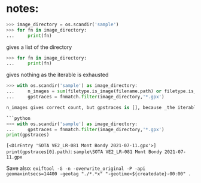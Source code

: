 # notes:




```python
>>> image_directory = os.scandir('sample')
>>> for fn in image_directory:
...     print(fn)
```
gives a list of the directory
```python
>>> for fn in image_directory:
...     print(fn)
```
gives nothing as the iterable is exhausted

```python
>>> with os.scandir('sample') as image_directory:
...     n_images = sum(filetype.is_image(filename.path) or filetype.is_video(filename.path) for filename in image_directory)
...     gpstraces = fnmatch.filter(image_directory,'*.gpx')

n_images gives correct count, but gpstraces is [], because _the iterable is exhausted_

```python
>>> with os.scandir('sample') as image_directory:
...     gpstraces = fnmatch.filter(image_directory,'*.gpx')
print(gpstraces)
```
`[<DirEntry 'SOTA VE2_LR-081 Mont Bondy 2021-07-11.gpx'>]`
`print(gpstraces[0].path)`: `sample\SOTA VE2_LR-081 Mont Bondy 2021-07-11.gpx`

Save also:
`exiftool -G -n -overwrite_original -P -api geomaxintsecs=14400 -geotag "./*.*x" "-geotime<${createdate}-00:00" .`
